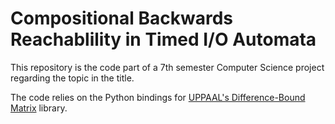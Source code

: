 # Compositional Backwards Reachablility in Timed I/O Automata

This repository is the code part of a 7th semester Computer Science project regarding the topic in the title.

The code relies on the Python bindings for [UPPAAL's Difference-Bound Matrix](http://people.cs.aau.dk/~adavid/UDBM/index.html) library.
